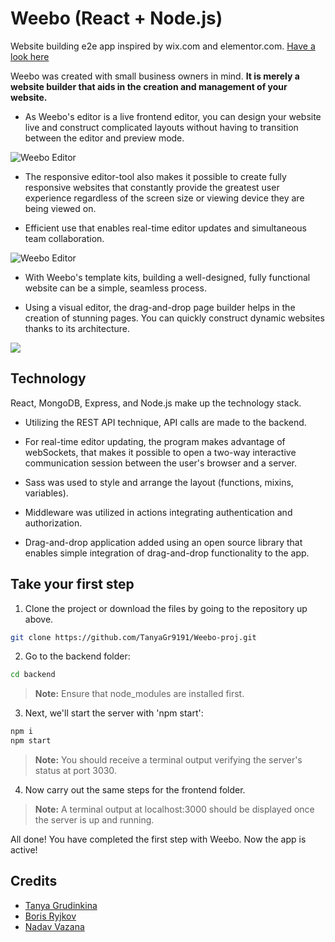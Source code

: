 # Weebo (React + Node.js)

Website building e2e app inspired by wix.com and elementor.com. [Have a look here](https://weebo-proj.onrender.com/)

Weebo was created with small business owners in mind. **It is merely a website builder that aids in the creation and management of your website.**

- As Weebo's editor is a live frontend editor, you can design your website live and construct complicated layouts without having to transition between the editor and preview mode. 

![Weebo Editor](https://res.cloudinary.com/dxwlsxl5s/image/upload/v1670663658/tnwgurqnqp8qamdebvt3.jpg)

- The responsive editor-tool also makes it possible to create fully responsive websites that constantly provide the greatest user experience regardless of the screen size or viewing device they are being viewed on.

- Efficient use that enables real-time editor updates and simultaneous team collaboration.

![Weebo Editor](https://res.cloudinary.com/dxwlsxl5s/image/upload/v1670664324/aq1lzjazjcng81kj37af.jpg)

- With Weebo's template kits, building a well-designed, fully functional website can be a simple, seamless process.

- Using a visual editor, the drag-and-drop page builder helps in the creation of stunning pages. You can quickly construct dynamic websites thanks to its architecture.

![](https://res.cloudinary.com/dxwlsxl5s/image/upload/v1670665328/q3eozvwfnr75rmqxjk8p.gif)

## Technology

React, MongoDB, Express, and Node.js make up the technology stack. 
- Utilizing the REST API technique, API calls are made to the backend. 

- For real-time editor updating, the program makes advantage of webSockets, that makes it possible to open a two-way interactive communication session between the user's browser and a server.

- Sass was used to style and arrange the layout (functions, mixins, variables).

- Middleware was utilized in actions integrating authentication and authorization.

- Drag-and-drop application added using an open source library that enables simple integration of drag-and-drop functionality to the app.

## Take your first step

1. Clone the project or download the files by going to the repository up above.

```sh
git clone https://github.com/TanyaGr9191/Weebo-proj.git
```
2. Go to the backend folder:
```sh
cd backend
```

> **Note:** Ensure that node_modules are installed first.

3. Next, we'll start the server with 'npm start':
```sh
npm i
npm start
```
>**Note:** You should receive a terminal output verifying the server's status at port 3030.

4. Now carry out the same steps for the frontend folder.

> **Note:** A terminal output at localhost:3000 should be displayed once the server is up and running.

All done! You have completed the first step with Weebo. Now the app is active!

## Credits

- [Tanya Grudinkina](https://github.com/TanyaGr9191)
- [Boris Ryjkov](https://github.com/BorisRy)
- [Nadav Vazana](https://github.com/NadavVazana)
